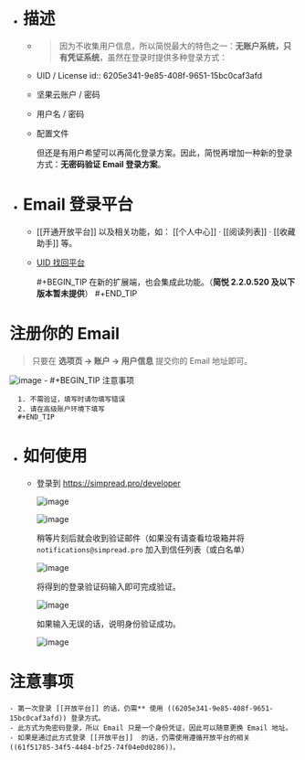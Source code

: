 - # 描述
	- > 因为不收集用户信息，所以简悦最大的特色之一：**无账户系统，只有凭证系统**，虽然在登录时提供多种登录方式：
	- UID / License
	  id:: 6205e341-9e85-408f-9651-15bc0caf3afd
	- 坚果云账户 / 密码
	- 用户名 / 密码
	- 配置文件
	  
	  但还是有用户希望可以再简化登录方案。因此，简悦再增加一种新的登录方式：**无密码验证 Email 登录方案**。
- # Email 登录平台
	- [[开通开放平台]] 以及相关功能，如： [[个人中心]] · [[阅读列表]] · [[收藏助手]] 等。
	- [UID 找回平台](https://simpread.pro/reset)
	  
	  #+BEGIN_TIP
	  在新的扩展端，也会集成此功能。（**简悦 2.2.0.520 及以下版本暂未提供**）
	  #+END_TIP
# 注册你的 Email

> 只要在 **选项页 → 账户 → 用户信息** 提交你的 Email 地址即可。

![image](https://user-images.githubusercontent.com/81074/139421907-44a58098-3b87-4872-ab2c-03ad9d271890.png)
	- #+BEGIN_TIP
	  注意事项
	  
	  1. 不需验证，填写时请勿填写错误
	  2. 请在高级账户环境下填写
	  #+END_TIP
- # 如何使用
	- 登录到 https://simpread.pro/developer
	  
	  ![image](https://user-images.githubusercontent.com/81074/139519417-f3140d27-b6b0-485f-89f9-1a1d25538b17.png)
	  
	  ![image](https://user-images.githubusercontent.com/81074/139519433-354ea85a-7be2-4998-a06b-c4b70f1d1acd.png)
	  
	  稍等片刻后就会收到验证邮件（如果没有请查看垃圾箱并将 `notifications@simpread.pro` 加入到信任列表（或白名单）
	  
	  ![image](https://user-images.githubusercontent.com/81074/139519457-0980442e-cd4c-448c-85ad-f6a3fae7e8cd.png)
	  
	  将得到的登录验证码输入即可完成验证。
	  
	  ![image](https://user-images.githubusercontent.com/81074/139519494-865854fd-b3a3-4ded-b78c-75b35eb8cc3f.png)
	  
	  如果输入无误的话，说明身份验证成功。
	  
	  ![image](https://user-images.githubusercontent.com/81074/139519567-4f35fa18-081d-4078-baf5-c2e6c06a67f2.png)
# 注意事项
	- 第一次登录 [[开放平台]] 的话，仍需** 使用 ((6205e341-9e85-408f-9651-15bc0caf3afd)) 登录方式。
	- 此方式为免密码登录，所以 Email 只是一个身份凭证，因此可以随意更换 Email 地址。
	- 如果是通过此方式登录 [[开放平台]]  的话，仍需使用遵循开放平台的相关 ((61f51785-34f5-4484-bf25-74f04e0d0286))。
